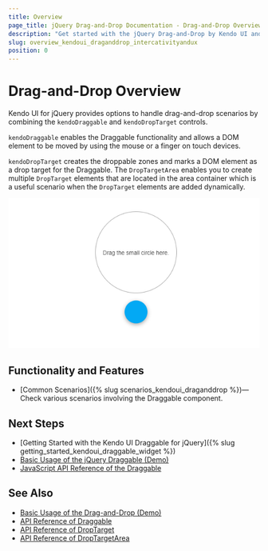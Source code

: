 ```yaml
---
title: Overview
page_title: jQuery Drag-and-Drop Documentation - Drag-and-Drop Overview
description: "Get started with the jQuery Drag-and-Drop by Kendo UI and learn how to create, initialize, and enable the component."
slug: overview_kendoui_draganddrop_intercativityandux
position: 0
---
```


# Drag-and-Drop Overview

Kendo UI for jQuery provides options to handle drag-and-drop scenarios by combining the `kendoDraggable` and `kendoDropTarget` controls.  

`kendoDraggable` enables the Draggable functionality and allows a DOM element to be moved by using the mouse or a finger on touch devices.

`kendoDropTarget` creates the droppable zones and marks a DOM element as a drop target for the Draggable. The `DropTargetArea` enables you to create multiple `DropTarget` elements that are located in the area container which is a useful scenario when the `DropTarget` elements are added dynamically.

![Kendo UI for jQuery Draggable Overview](draggable-overview.png)


## Functionality and Features

* [Common Scenarios]({% slug scenarios_kendoui_draganddrop %})&mdash;Check various scenarios involving the Draggable component.

## Next Steps

* [Getting Started with the Kendo UI Draggable for jQuery]({% slug getting_started_kendoui_draggable_widget %})
* [Basic Usage of the jQuery Draggable (Demo)](https://demos.telerik.com/kendo-ui/dragdrop/index)
* [JavaScript API Reference of the Draggable](/api/javascript/ui/draggable)

## See Also

* [Basic Usage of the Drag-and-Drop (Demo)](https://demos.telerik.com/kendo-ui/dragdrop/index)
* [API Reference of Draggable](/api/javascript/ui/draggable)
* [API Reference of DropTarget](/api/javascript/ui/droptarget)
* [API Reference of DropTargetArea](/api/javascript/ui/droptargetarea)
